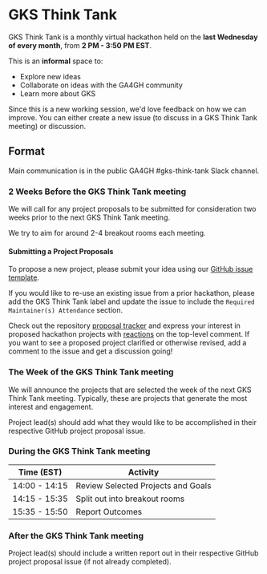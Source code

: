 # GKS Think Tank

GKS Think Tank is a monthly virtual hackathon held on the **last Wednesday of every month**,
from **2 PM - 3:50 PM EST**.

This is an **informal** space to:

* Explore new ideas
* Collaborate on ideas with the GA4GH community
* Learn more about GKS

Since this is a new working session, we'd love feedback on how we can improve. You can
either create a new issue (to discuss in a GKS Think Tank meeting) or discussion.

## Format

Main communication is in the public GA4GH #gks-think-tank Slack channel.

### 2 Weeks Before the GKS Think Tank meeting

We will call for any project proposals to be submitted for consideration two weeks prior
to the next GKS Think Tank meeting.

We try to aim for around 2-4 breakout rooms each meeting.

#### Submitting a Project Proposals

To propose a new project, please submit your idea using our
[GitHub issue template](https://github.com/ga4gh/gks-portal/issues/new?template=think-tank-proposal.yaml).

If you would like to re-use an existing issue from a prior hackathon, please add the
GKS Think Tank label and update the issue to include the
`Required Maintainer(s) Attendance` section.

Check out the repository [proposal tracker](https://github.com/ga4gh/gks-portal/issues)
and express your interest in proposed hackathon projects with
[reactions](https://github.blog/2016-03-10-add-reactions-to-pull-requests-issues-and-comments/)
on the top-level comment. If you want to see a proposed project clarified or otherwise
revised, add a comment to the issue and get a discussion going!

### The Week of the GKS Think Tank meeting

We will announce the projects that are selected the week of the next GKS Think Tank
meeting. Typically, these are projects that generate the most interest and engagement.

Project lead(s) should add what they would like to be accomplished in their respective
GitHub project proposal issue.

### During the GKS Think Tank meeting

| Time (EST) | Activity |
| ---------- | -------- |
| 14:00 - 14:15 | Review Selected Projects and Goals |
| 14:15 - 15:35 | Split out into breakout rooms |
| 15:35 - 15:50 | Report Outcomes |

### After the GKS Think Tank meeting

Project lead(s) should include a written report out in their respective GitHub project
proposal issue (if not already completed).
